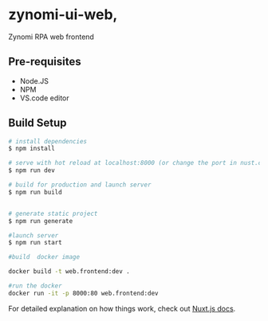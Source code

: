 # zynomi-ui-web,

Zynomi RPA web frontend

## Pre-requisites

- Node.JS
- NPM
- VS.code editor

## Build Setup

```bash
# install dependencies
$ npm install

# serve with hot reload at localhost:8000 (or change the port in nust.config.js)
$ npm run dev

# build for production and launch server
$ npm run build


# generate static project
$ npm run generate

#launch server
$ npm run start

#build  docker image

docker build -t web.frontend:dev .

#run the docker
docker run -it -p 8000:80 web.frontend:dev

```

For detailed explanation on how things work, check out [Nuxt.js docs](https://nuxtjs.org).
